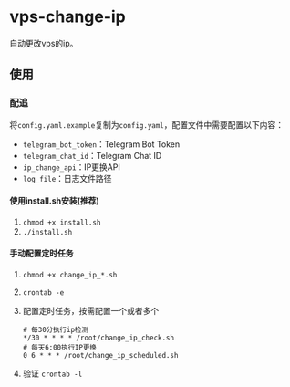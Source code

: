 # vps-change-ip
自动更改vps的ip。

## 使用

### 配追

将`config.yaml.example`复制为`config.yaml`，配置文件中需要配置以下内容：

- `telegram_bot_token`：Telegram Bot Token
- `telegram_chat_id`：Telegram Chat ID
- `ip_change_api`：IP更换API
- `log_file`：日志文件路径

#### 使用install.sh安装(推荐)

1. `chmod +x install.sh`
2. `./install.sh`

#### 手动配置定时任务

1. `chmod +x change_ip_*.sh`
2. `crontab -e`
3. 配置定时任务，按需配置一个或者多个
	```shell
	# 每30分执行ip检测
	*/30 * * * * /root/change_ip_check.sh
	# 每天6:00执行IP更换
	0 6 * * * /root/change_ip_scheduled.sh
	```

4. 验证
	`crontab -l`